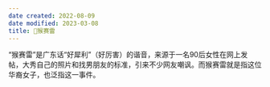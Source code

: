 ```yaml
---
date created: 2022-08-09
date modified: 2023-03-08
title: 🐤猴赛雷
---
```


“猴赛雷”是广东话“好犀利”（好厉害）的谐音，来源于一名90后女性在网上发帖，大秀自己的照片和找男朋友的标准，引来不少网友嘲讽。而猴赛雷就是指这位华裔女子，也泛指这一事件。

